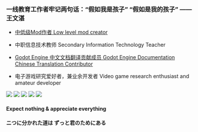 ### 一线教育工作者牢记两句话：“假如我是孩子” “假如是我的孩子” —— 王文湛

- <a href="https://steamcommunity.com/id/155T/myworkshopfiles/">中低级Mod作者 Low level mod creator</a>

- 中职信息技术教师 Secondary Information Technology Teacher

- <a href="https://hosted.weblate.org/user/15x3/">Godot Engine 中文文档翻译贡献成员 Godot Engine Documentation Chinese Translation Contributor</a>

- 电子游戏研究爱好者，兼业余开发者 Video game research enthusiast and amateur developer


<img src="https://img.shields.io/badge/Python-3.10.x-3776AB.svg?logo=python"/>  <img src="https://img.shields.io/badge/GDscript-4.x-478CBF.svg?logo=godotengine"/>  <a href="https://hosted.weblate.org/user/15x3/"><img src="https://img.shields.io/badge/Webslate-中文\English-2ECCAA.svg?logo=weblate"/></a>  <a href="https://www.gcores.com/users/158804/content"><img src="https://img.shields.io/badge/GCORE-15.5T-FF4C00.svg?logo=gcore"/></a> <a href="https://space.bilibili.com/11016043"><img src="https://img.shields.io/badge/Bilibili-十五半蹲-00A1D6.svg?logo=bilibili"></a>

#### Expect nothing & appreciate everything
#### ニつに分かれた道は ずっと君のためにある
<!--
**15x3/15x3** is a ✨ _special_ ✨ repository because its `README.md` (this file) appears on your GitHub profile.

Here are some ideas to get you started:

- 🔭 I’m currently working on ...
- 🌱 I’m currently learning ...
- 👯 I’m looking to collaborate on ...
- 🤔 I’m looking for help with ...
- 💬 Ask me about ...
- 📫 How to reach me: ...
- 😄 Pronouns: ...
- ⚡ Fun fact: ...
-->
